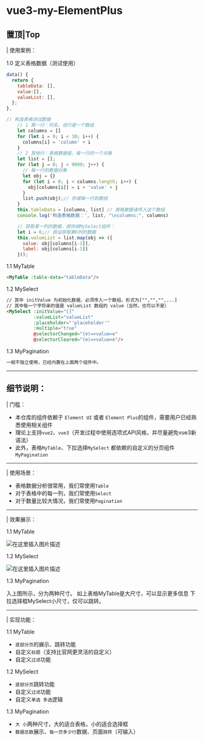 # vue3-my-ElementPlus

## 置顶|Top
| 使用案例：

1.0 定义表格数据（测试使用）
```js
data() {
  return {
    tableData: [],
    value:[],
    valueList: [],
  };
},

// 构造表格测试数据
    // 1 第一行：列名，该行是一个数组
    let columns = []
    for (let i = 0; i < 10; i++) {
      columns[i] = 'column' + i
    }
    // 2 其他行：表格数据值，每一行的一个对象
    let list = [];
    for (let j = 0; j < 9999; j++) {
      // 每一行的数据对象
      let obj = {}
      for (let i = 0; i < columns.length; i++) {
        obj[columns[i]] = i + 'value' + j
      }
      list.push(obj);// 存储每一行到数组
    }
    this.tableData = [columns, list] // 表格数据请传入这个数组
    console.log('构造表格数据：', list, "\ncolumns:", columns)

    // 获取某一列的数据，提供给MySelect组件：
    let i = 6;// 假设获取第6列的数据
    this.valueList = list.map(obj => ({
      value: obj[columns[i-1]],
      label: obj[columns[i-1]]
    }));
```
1.1 MyTable

```html
<MyTable :table-data="tableData"/>
```

1.2 MySelect
```html
// 其中 initValue 为初始化数据，必须传入一个数组，形式为["","","",...]
// 其中每一个字符串的值是 valueList 数组的 value（当然，也可以不是）
<MySelect :initValue="[]"
          :valueList="valueList"
          :placeholder="'placeholder'"
          :multiple="true"
          @selectorChanged="(e)=>value=e"
          @selectorCleared="(e)=>value=e"/>
```

1.3 MyPagination
```html
一般不独立使用，已经内置在上面两个组件中。
```
---

## 细节说明：
| 门槛：
- 本仓库的组件依赖于 `Element UI` 或者 `Element Plus`的组件，需要用户已经熟悉使用相关组件
- 理论上支持`vue2`、`vue3`（开发过程中使用选项式API风格，并尽量避免vue3新语法）
- 此外，表格`MyTable`、下拉选择`MySelect` 都依赖的自定义的分页组件 `MyPagination`

---

| 使用场景：
- 表格数据分析很常用，我们常使用```Table```
- 对于表格中的每一列，我们常使用`Select`
- 对于数量比较大情况，我们常使用`Pagination`

---

| 效果展示：

1.1 MyTable

![在这里插入图片描述](https://img-blog.csdnimg.cn/7f095cf587d746fabc8fc0f5318a2d72.gif)


1.2 MySelect

![在这里插入图片描述](https://img-blog.csdnimg.cn/75c8389c5949480095d2b4ff5d2a2ab0.gif)


1.3 MyPagination

入上图所示，分为两种尺寸。
如上表格MyTable是大尺寸，可以显示更多信息
下拉选择框MySelect小尺寸，仅可以跳转。

----

| 实现功能：

1.1 MyTable
- ```底部分页```的展示、跳转功能
- 自定义```标题```（支持比官网更灵活的自定义）
- 自定义```过滤```功能

1.2 MySelect
-  ```底部分页```跳转功能
 - 自定义```过滤```功能
 - 自定义`单选 多选`逻辑

1.3 MyPagination
-  `大 小`两种尺寸，大的适合表格，小的适合选择框
 - `数据总数`展示、`每一页多少行`数据、页面`跳转`（可输入）
